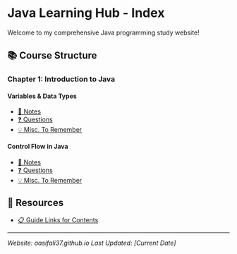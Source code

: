 # Java Learning Hub - Index

Welcome to my comprehensive Java programming study website!

## 📚 Course Structure

### Chapter 1: Introduction to Java

#### Variables & Data Types
- [📝 Notes](./Chapters/1%29%20Introduction%20to%20Java/Variables%20%26%20Data%20Types/Notes.md)
- [❓ Questions](./Chapters/1%29%20Introduction%20to%20Java/Variables%20%26%20Data%20Types/Questions.md)
- [💡 Misc. To Remember](./Chapters/1%29%20Introduction%20to%20Java/Variables%20%26%20Data%20Types/Misc.%20To%20remember.md)

#### Control Flow in Java
- [📝 Notes](./Chapters/1%29%20Introduction%20to%20Java/Control%20Flow%20in%20Java/Notes.md)
- [❓ Questions](./Chapters/1%29%20Introduction%20to%20Java/Control%20Flow%20in%20Java/Questions.md)
- [💡 Misc. To Remember](./Chapters/1%29%20Introduction%20to%20Java/Control%20Flow%20in%20Java/Misc%20to%20remember.md)


## 🔗 Resources
- [📋 Guide Links for Contents](./Guide%20link%20for%20Contents/link.md)


---
*Website: aasifali37.github.io*
*Last Updated: [Current Date]*
